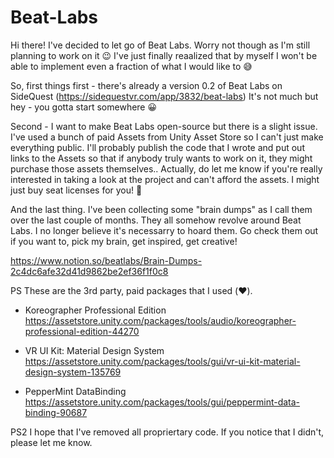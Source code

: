 # Beat-Labs

Hi there! I've decided to let go of Beat Labs. Worry not though as I'm still planning to work on it 😉 I've just finally reaalized that by myself I won't be able to implement even a fraction of what I would like to 😅

So, first things first - there's already a version 0.2 of Beat Labs on SideQuest (https://sidequestvr.com/app/3832/beat-labs) It's not much but hey - you gotta start somewhere 😀

Second - I want to make Beat Labs open-source but there is a slight issue. I've used a bunch of paid Assets from Unity Asset Store so I can't just make everything public. I'll probably publish the code that I wrote and put out links to the Assets so that if anybody truly wants to work on it, they might purchase those assets themselves.. Actually, do let me know if you're really interested in taking a look at the project and can't afford the assets. I might just buy seat licenses for you! 🤘

And the last thing. I've been collecting some "brain dumps" as I call them over the last couple of months. They all somehow revolve around Beat Labs. I no longer believe it's necessarry to hoard them. Go check them out if you want to, pick my brain, get inspired, get creative!

https://www.notion.so/beatlabs/Brain-Dumps-2c4dc6afe32d41d9862be2ef36f1f0c8

PS These are the 3rd party, paid packages that I used (❤️).

- Koreographer Professional Edition
  https://assetstore.unity.com/packages/tools/audio/koreographer-professional-edition-44270

- VR UI Kit: Material Design System
  https://assetstore.unity.com/packages/tools/gui/vr-ui-kit-material-design-system-135769

- PepperMint DataBinding
  https://assetstore.unity.com/packages/tools/gui/peppermint-data-binding-90687

PS2 I hope that I've removed all propriertary code. If you notice that I didn't, please let me know.
